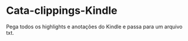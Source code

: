 # Cata-clippings-Kindle

Pega todos os highlights e anotações do Kindle e passa para um arquivo txt. 
